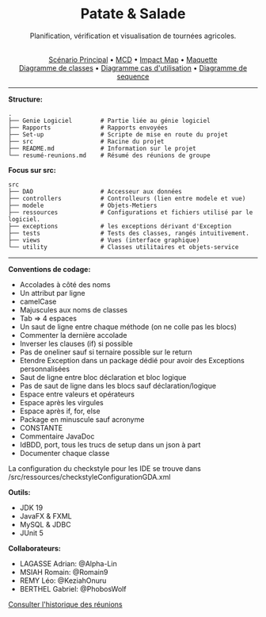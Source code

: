 <div align='center'>
  <h1>Patate & Salade</h1>
  <p>Planification, vérification et visualisation de tournées agricoles.</p>
</div>
<br>

<div align='center'>
  <a href="https://github.com/phoboswolf/Gestionnaire-Distribution-Agricoles/blob/main/Scnenario.md">Scénario Principal</a>
  • <a href="https://github.com/phoboswolf/Gestionnaire-Distribution-Agricoles/tree/main/MCD">MCD</a>
  • <a href="https://github.com/phoboswolf/Gestionnaire-Distribution-Agricoles/blob/main/impact_maping.png">Impact Map</a>
  • <a href="https://github.com/phoboswolf/Gestionnaire-Distribution-Agricoles/tree/Romain9/Maquette">Maquette</a><br>
  <a href="https://github.com/phoboswolf/Gestionnaire-Distribution-Agricoles/tree/main/Diagramme%20de%20classes">Diagramme de classes</a>
  • <a href="https://github.com/phoboswolf/Gestionnaire-Distribution-Agricoles/tree/main/Diagramme%20cas%20d'utilisation">Diagramme cas d'utilisation</a>
  • <a href="https://github.com/phoboswolf/Gestionnaire-Distribution-Agricoles/tree/main/Diagramme%20de%20sequence">Diagramme de sequence</a>
</div>

---
**Structure:**

    .
    ├── Genie Logiciel        # Partie liée au génie logiciel      
    ├── Rapports              # Rapports envoyées
    ├── Set-up                # Scripte de mise en route du projet    
    ├── src                   # Racine du projet               
    ├── README.md             # Information sur le projet
    └── resumé-reunions.md    # Résumé des réunions de groupe
    

**Focus sur src:**

    src
    ├── DAO                   # Accesseur aux données    
    ├── controllers           # Controlleurs (lien entre modele et vue)
    ├── modele                # Objets-Metiers
    ├── ressources            # Configurations et fichiers utilisé par le logiciel. 
    ├── exceptions            # les exceptions dérivant d'Exception
    ├── tests                 # Tests des classes, rangés intuitivement.
    ├── views                 # Vues (interface graphique)
    └── utility               # Classes utilitaires et objets-service

---

**Conventions de codage:**
- Accolades à côté des noms
- Un attribut par ligne
- camelCase
- Majuscules aux noms de classes
- Tab => 4 espaces
- Un saut de ligne entre chaque méthode (on ne colle pas les blocs)
- Commenter la dernière accolade
- Inverser les clauses (if) si possible
- Pas de oneliner sauf si ternaire possible sur le return
- Etendre Exception dans un package dédié pour avoir des Exceptions personnalisées
- Saut de ligne entre bloc déclaration et bloc logique
- Pas de saut de ligne dans les blocs sauf déclaration/logique
- Espace entre valeurs et opérateurs
- Espace après les virgules
- Espace après if, for, else
- Package en minuscule sauf acronyme
- CONSTANTE
- Commentaire JavaDoc
- IdBDD, port, tous les trucs de setup dans un json à part
- Documenter chaque classe

La configuration du checkstyle pour les IDE se trouve dans /src/ressources/checkstyleConfigurationGDA.xml


**Outils:**
- JDK 19
- JavaFX & FXML
- MySQL & JDBC
- JUnit 5

**Collaborateurs:**
+ LAGASSE Adrian: @Alpha-Lin
+ MSIAH Romain: @Romain9
+ REMY Léo: @KeziahOnuru
+ BERTHEL Gabriel: @PhobosWolf

[Consulter l'historique des réunions](https://github.com/phoboswolf/Gestionnaire-Distribution-Agricoles/blob/main/resum%C3%A9-reunions.md)
